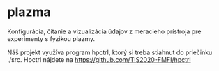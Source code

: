 # plazma
Konfigurácia, čítanie a vizualizácia údajov z meracieho prístroja pre experimenty s fyzikou plazmy.

Náš projekt využíva program hpctrl, ktorý si treba stiahnut do priečinku ./src.
Hpctrl nájdete na https://github.com/TIS2020-FMFI/hpctrl 
